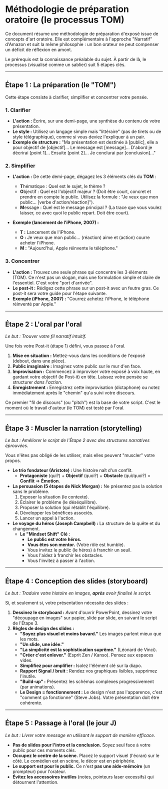 # Méthodologie de préparation oratoire (le processus TOM)

Ce document résume une méthodologie de préparation d'exposé issue de concepts d'art oratoire. Elle est complémentaire à l'approche "Narratif" d'Amazon et suit la même philosophie : un bon orateur ne peut compenser un déficit de réflexion en amont.

Le prérequis est la connaissance préalable du sujet. À partir de là, le processus (visualisé comme un sablier) suit 5 étapes clés.

---

## Étape 1 : La préparation (le "TOM")

Cette étape consiste à clarifier, simplifier et concentrer votre pensée.

### 1. Clarifier

* **L'action :** Écrire, sur une demi-page, une synthèse du contenu de votre présentation.
* **Le style :** Utilisez un langage simple mais "littéraire" (pas de tirets ou de style télégraphique), comme si vous deviez l'expliquer à un pair.
* **Exemple de structure :** "Ma présentation est destinée à [public], elle a pour objectif de [objectif]... Le message est [message]... D'abord je décrirai [point 1]... Ensuite [point 2]... Je conclurai par [conclusion]..."

### 2. Simplifier

* **L'action :** De cette demi-page, dégagez les 3 éléments clés du **TOM** :
    * **T**hématique : Quel est le sujet, le thème ?
    * **O**bjectif : Quel est l'objectif majeur ? (Doit être court, concret et prendre en compte le public. Utilisez la formule : "Je veux que mon public... [verbe d'action/réaction]").
    * **M**essage : Quel est le message principal ? (La trace que vous voulez laisser, ce avec quoi le public repart. Doit être court).

* **Exemple (lancement de l'iPhone, 2007) :**
    * **T :** Lancement de l'iPhone.
    * **O :** Je veux que mon public... (réaction) aime et (action) courre acheter l'iPhone.
    * **M :** "Aujourd'hui, Apple réinvente le téléphone."

### 3. Concentrer

* **L'action :** Trouvez une seule phrase qui concentre les 3 éléments (TOM). Ce n'est pas un slogan, mais une formulation simple et claire de l'essentiel. C'est votre "port d'arrivée".
* **Le post-it :** Rédigez cette phrase sur un post-it avec un feutre gras. Ce post-it sera votre guide pour l'étape suivante.
* **Exemple (iPhone, 2007) :** "Courrez achetez l'iPhone, le téléphone réinventé par Apple."

---

## Étape 2 : L'oral par l'oral

*Le but : Trouver votre fil narratif intuitif.*

Une fois votre Post-it (étape 1) défini, vous passez à l'oral.

1.  **Mise en situation :** Mettez-vous dans les conditions de l'exposé (debout, dans une pièce).
2.  **Public imaginaire :** Imaginez votre public sur le mur d'en face.
3.  **Improvisation :** Commencez à improviser votre exposé à voix haute, en gardant votre objectif (le Post-it) en tête. Laissez votre pensée se structurer *dans l'action*.
4.  **Enregistrement :** Enregistrez cette improvisation (dictaphone) ou notez immédiatement après le "chemin" qu'a suivi votre discours.

Ce premier "fil de discours" (ou "pitch") est la base de votre script. C'est le moment où le travail d'auteur (le TOM) est testé par l'oral.

---

## Étape 3 : Muscler la narration (storytelling)

*Le but : Améliorer le script de l'Étape 2 avec des structures narratives éprouvées.*

Vous n'êtes pas obligé de les utiliser, mais elles peuvent "muscler" votre propos.

* **Le trio fondateur (Aristote) :** Une histoire naît d'un conflit.
    * **Protagoniste** (qui?) + **Objectif** (quoi?) + **Obstacle** (qui/quoi?) = **Conflit** => **Émotion**.
* **La persuasion (5 étapes de Nick Morgan) :** Ne présentez pas la solution sans le problème.
    1.  Exposer la situation (le contexte).
    2.  Éclairer le problème (le déséquilibre).
    3.  Proposer la solution (qui rétablit l'équilibre).
    4.  Développer les bénéfices associés.
    5.  Lancer un appel à l'action.
* **Le voyage du héros (Joseph Campbell) :** La structure de la quête et du changement.
    * **Le "Mindset Shift" Clé :**
        * **Le public est votre héros.**
        * **Vous êtes son mentor.** (Votre rôle est humble).
        * Vous invitez le public (le héros) à franchir un seuil.
        * Vous l'aidez à franchir les obstacles.
        * Vous l'invitez à passer à l'action.

---

## Étape 4 : Conception des slides (storyboard)

*Le but : Traduire votre histoire en images, **après** avoir finalisé le script.*

Si, et seulement si, votre présentation nécessite des slides :

1.  **Dessinez le storyboard :** *Avant* d'ouvrir PowerPoint, dessinez votre "découpage en images" sur papier, slide par slide, en suivant le script de l'Étape 3.
2.  **Règles de design des slides :**
    * **"Soyez plus visuel et moins bavard."** Les images parlent mieux que les mots.
    * **"Un slide, une idée."**
    * **"La simplicité est la sophistication suprême."** (Léonard de Vinci).
    * **"Créer c'est enlever."** (Esprit Zen / Kanso). Pensez aux espaces vides.
    * **Simplifiez pour amplifier :** Isolez l'élément clé sur la diapo.
    * **Rapport Signal / bruit :** Rendez vos graphiques lisibles, supprimez l'inutile.
    * **"Build-up" :** Présentez les schémas complexes progressivement (par animations).
    * **Le Design = fonctionnement :** Le design n'est pas l'apparence, c'est "comment ça fonctionne" (Steve Jobs). Votre présentation doit être cohérente.

---

## Étape 5 : Passage à l'oral (le jour J)

*Le but : Livrer votre message en utilisant le support de manière efficace.*

* **Pas de slides pour l'intro et la conclusion.** Soyez seul face à votre public pour ces moments clés.
* **Occupez le centre de la scène.** Placez le support visuel (l'écran) sur le côté. Le comédien est en scène, le décor est en périphérie.
* **Le support est pour le public.** Ce n'est **pas une aide-mémoire** (un prompteur) pour l'orateur.
* **Évitez les accessoires inutiles** (notes, pointeurs laser excessifs) qui détournent l'attention.